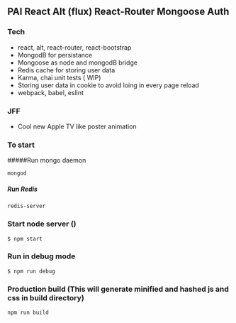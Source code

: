 PAI React Alt (flux) React-Router Mongoose Auth
---------------------------

### Tech

- react, alt, react-router, react-bootstrap
- MongodB for persistance 
- Mongoose as node and mongodB bridge
- Redis cache for storing user data
- Karma, chai unit tests ( WIP)
- Storing user data in cookie to avoid loing in every page reload
- webpack, babel, eslint

### JFF 

- Cool new Apple TV like poster animation


### To start

#####Run mongo daemon

```
mongod
```
##### Run Redis

```
redis-server
```

### Start node server ()
```
$ npm start
```

### Run in debug mode
```
$ npm run debug
```



### Production build (This will generate minified and hashed js and css in build directory)

```
npm run build

```


